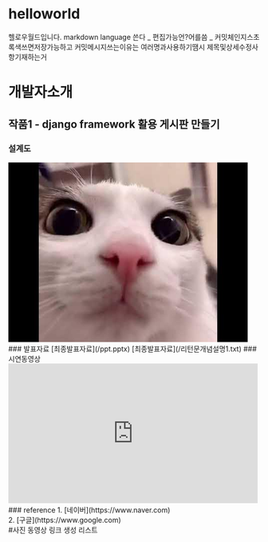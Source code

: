 # helloworld
헬로우월드입니다.
markdown language 쓴다 _ 편집가능언?어를씀 _ 커밋체인지스초록색쓰면저장가능하고 커밋메시지쓰는이유는 여러명과사용하기땜시 제목및상세수정사항기재하는거
# 개발자소개
## 작품1 - django framework 활용 게시판 만들기
### 설계도
<img src="archi.jpg"/>
### 발표자료
[최종발표자료](/ppt.pptx)
[최종발표자료](/리턴문개념설명1.txt)
### 시연동영상
<iframe width="500" height="280" src="https://www.youtube.com/embed/y9siAY03BCQ" title="Xdinary Heroes(엑스디너리 히어로즈) &quot;FiRE (My Sweet Misery)&quot; M/V" frameborder="0" allow="accelerometer; autoplay; clipboard-write; encrypted-media; gyroscope; picture-in-picture; web-share" referrerpolicy="strict-origin-when-cross-origin" allowfullscreen></iframe>
### reference
1. [네이버](https://www.naver.com) <br>
2. [구글](https://www.google.com) <br>
#사진
동영상
링크 생성
리스트
